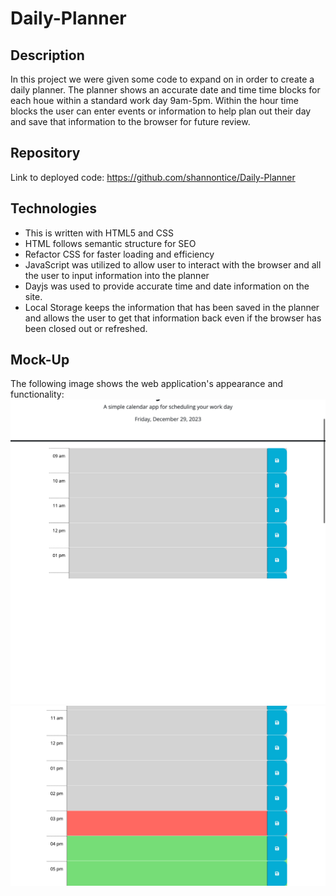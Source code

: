 # Daily-Planner
## Description
In this project we were given some code to expand on in order to create a daily planner. The planner shows an accurate date and time time blocks for each houe within a standard work day 9am-5pm. Within the hour time blocks the user can enter events or information to help plan out their day and save that information to the browser for future review. 

## Repository

Link to deployed code:  <https://github.com/shannontice/Daily-Planner>

## Technologies

 - This is written with HTML5 and CSS 
 - HTML follows semantic structure for SEO
 - Refactor CSS for faster loading and efficiency
 - JavaScript was utilized to allow user to interact with the browser and all the user to input information into the planner
 - Dayjs was used to provide accurate time and date information on the site.
 - Local Storage keeps the information that has been saved in the planner and allows the user to get that information back even if the browser has been closed out or refreshed.

## Mock-Up

The following image shows the web application's appearance and functionality:
![The daily planner includes the current date and hour time blocks from 9am to 5pm. There are buttons on each time block to save the user entries and the blocks are color coated to show whether that hour is in the past,present or future.](./Plannerpt1.png)
![Remainder of the planner not captured in first screenshot](./Plannerpt2.png)